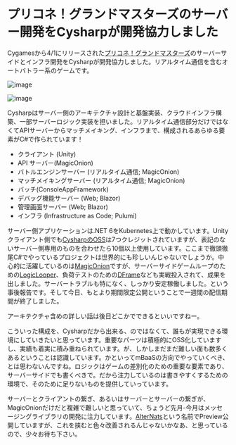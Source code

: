 # プリコネ！グランドマスターズのサーバー開発をCysharpが開発協力しました

Cygamesから4/1にリリースされた[プリコネ！グランドマスターズ](https://priconne-grandmasters.jp/)のサーバーサイドとインフラ開発をCysharpが開発協力しました。リアルタイム通信を含むオートバトラー系のゲームです。

![image](https://user-images.githubusercontent.com/46207/162343388-734840a1-4b7d-467b-902c-1e06e527d208.png)

![image](https://user-images.githubusercontent.com/46207/162401207-d9e2bceb-6b94-435c-8e63-d96ce62cf97b.png)

Cysharpはサーバー側のアーキテクチャ設計と基盤実装、クラウドインフラ構築、一部サーバーロジック実装を担いました。リアルタイム通信部分だけではなくてAPIサーバーからマッチメイキング、インフラまで、構成されるあらゆる要素がC#で作られています！

* クライアント (Unity)
* API サーバー(MagicOnion)
* バトルエンジンサーバー (リアルタイム通信; MagicOnion)
* マッチメイキングサーバー (リアルタイム通信; MagicOnion)
* バッチ(ConsoleAppFramework)
* デバッグ機能サーバー (Web; Blazor)
* 管理画面サーバー (Web; Blazor)
* インフラ (Infrastructure as Code; Pulumi)

サーバー側アプリケーションは.NET 6をKubernetes上で動かしています。Unityクライアント側でも[CysharpのOSS](https://github.com/Cysharp/)は7つクレジットされていますが、表記のないサーバー側専用のものを合わせたら10個以上使用しています。ここまで徹頭徹尾C#でやっているプロジェクトは世界的にも珍しいんじゃないでしょうか。中心的に活躍しているのは[MagicOnion](https://github.com/Cysharp/MagicOnion/)ですが、サーバーサイドゲームループのための[LogicLooper](https://github.com/Cysharp/LogicLooper)、負荷テストのための[DFrame](https://github.com/Cysharp/DFrame/)なども実戦投入されて、成果を出しました。サーバートラブルも特になく、しっかり安定稼働しました。という事後報告です。そして今日、もとより期間限定公開ということで一週間の配信期間が終了しました。

アーキテクチャ含めの詳しい話は後日どこかでできるといいですねー。

こういった構成を、Cysharpだから出来る、のではなくて、誰もが実現できる環境にしていきたいと思っています。重要なパーツは積極的にOSS化していますし、実績も着実に積み重ねられています。が、しかしまだまだ難しい面も数多くあるということは認識しています。かといってmBaaSの方向でやっていくべき、とは思わないんですね。ロジックはゲームの差別化のための重要な要素であり、サーバーサイドでも書くべきで。だから注力しているのは書きやすくするための環境で、そのために足りないものを提供していっています。

サーバーとクライアントの繋ぎ、あるいはサーバーとサーバーの繋ぎが、MagicOnionだけだと複雑で難しいと思っていて、ちょうど先月-今月はメッセージングライブラリの開発に注力しています。[AlterNats](https://github.com/Cysharp/AlterNats)という名前でPreview公開していますが、これを挟むと色々改善されるんじゃないかなあ、と思っているので、少々お待ち下さい。